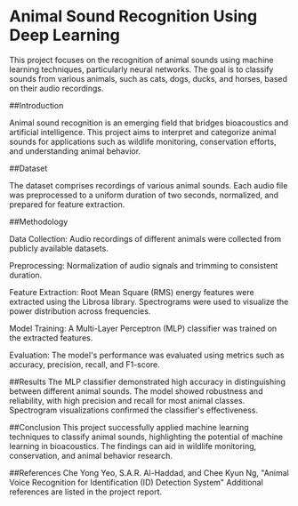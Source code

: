 # Animal Sound Recognition Using Deep Learning
This project focuses on the recognition of animal sounds using machine learning techniques, particularly neural networks. The goal is to classify sounds from various animals, such as cats, dogs, ducks, and horses, based on their audio recordings.

##Introduction

Animal sound recognition is an emerging field that bridges bioacoustics and artificial intelligence. This project aims to interpret and categorize animal sounds for applications such as wildlife monitoring, conservation efforts, and understanding animal behavior.

##Dataset

The dataset comprises recordings of various animal sounds. Each audio file was preprocessed to a uniform duration of two seconds, normalized, and prepared for feature extraction.

##Methodology

Data Collection: Audio recordings of different animals were collected from publicly available datasets.

Preprocessing: Normalization of audio signals and trimming to consistent duration.

Feature Extraction: Root Mean Square (RMS) energy features were extracted using the Librosa library. Spectrograms were used to visualize the power distribution across frequencies.

Model Training: A Multi-Layer Perceptron (MLP) classifier was trained on the extracted features.

Evaluation: The model's performance was evaluated using metrics such as accuracy, precision, recall, and F1-score.

##Results
The MLP classifier demonstrated high accuracy in distinguishing between different animal sounds. The model showed robustness and reliability, with high precision and recall for most animal classes. Spectrogram visualizations confirmed the classifier's effectiveness.

##Conclusion
This project successfully applied machine learning techniques to classify animal sounds, highlighting the potential of machine learning in bioacoustics. The findings can aid in wildlife monitoring, conservation, and animal behavior research.

##References
Che Yong Yeo, S.A.R. Al-Haddad, and Chee Kyun Ng, "Animal Voice Recognition for Identification (ID) Detection System"
Additional references are listed in the project report.
